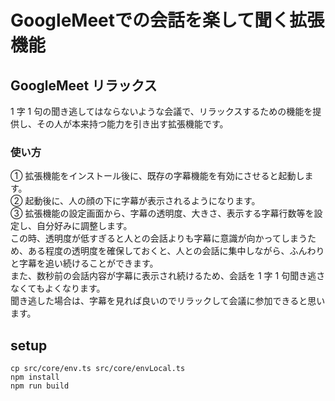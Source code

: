 # GoogleMeetでの会話を楽して聞く拡張機能

## GoogleMeet リラックス

1 字 1 句の聞き逃してはならないような会議で、リラックスするための機能を提供し、その人が本来持つ能力を引き出す拡張機能です。

### 使い方

① 拡張機能をインストール後に、既存の字幕機能を有効にさせると起動します。  
② 起動後に、人の顔の下に字幕が表示されるようになります。  
③ 拡張機能の設定画面から、字幕の透明度、大きさ、表示する字幕行数等を設定し、自分好みに調整します。  
この時、透明度が低すぎると人との会話よりも字幕に意識が向かってしまうため、ある程度の透明度を確保しておくと、人との会話に集中しながら、ふんわりと字幕を追い続けることができます。  
また、数秒前の会話内容が字幕に表示され続けるため、会話を 1 字 1 句聞き逃さなくてもよくなります。  
聞き逃した場合は、字幕を見れば良いのでリラックして会議に参加できると思います。

## setup

```
cp src/core/env.ts src/core/envLocal.ts
npm install
npm run build
```
